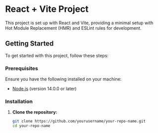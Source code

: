 # React + Vite Project

This project is set up with React and Vite, providing a minimal setup with Hot Module Replacement (HMR) and ESLint rules for development.

## Getting Started

To get started with this project, follow these steps:

### Prerequisites

Ensure you have the following installed on your machine:
- [Node.js](https://nodejs.org/) (version 14.0.0 or later)

### Installation

1. **Clone the repository:**

   ```bash
   git clone https://github.com/yourusername/your-repo-name.git
   cd your-repo-name
